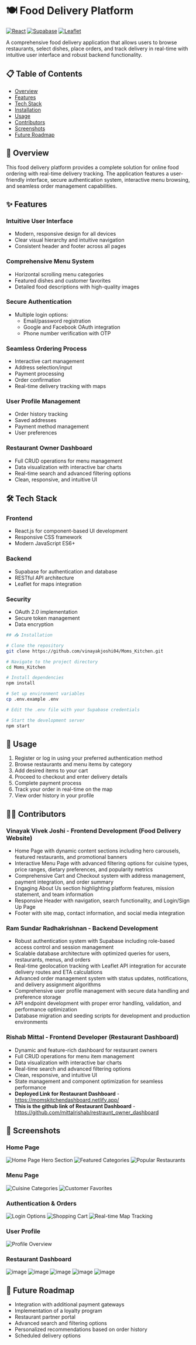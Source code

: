 # 🍽️ Food Delivery Platform

[![React](https://img.shields.io/badge/React-20232A?style=for-the-badge&logo=react&logoColor=61DAFB)](https://reactjs.org/)
[![Supabase](https://img.shields.io/badge/Supabase-3ECF8E?style=for-the-badge&logo=supabase&logoColor=white)](https://supabase.io/)
[![Leaflet](https://img.shields.io/badge/Leaflet-199900?style=for-the-badge&logo=Leaflet&logoColor=white)](https://leafletjs.com/)

A comprehensive food delivery application that allows users to browse restaurants, select dishes, place orders, and track delivery in real-time with intuitive user interface and robust backend functionality.

## 📋 Table of Contents
- [Overview](#overview)
- [Features](#features)
- [Tech Stack](#tech-stack)
- [Installation](#installation)
- [Usage](#usage)
- [Contributors](#contributors)
- [Screenshots](#screenshots)
- [Future Roadmap](#future-roadmap)

## 🌟 Overview

This food delivery platform provides a complete solution for online food ordering with real-time delivery tracking. The application features a user-friendly interface, secure authentication system, interactive menu browsing, and seamless order management capabilities.

## ✨ Features

### Intuitive User Interface
- Modern, responsive design for all devices
- Clear visual hierarchy and intuitive navigation
- Consistent header and footer across all pages

### Comprehensive Menu System
- Horizontal scrolling menu categories
- Featured dishes and customer favorites
- Detailed food descriptions with high-quality images

### Secure Authentication
- Multiple login options:
  - Email/password registration
  - Google and Facebook OAuth integration
  - Phone number verification with OTP

### Seamless Ordering Process
- Interactive cart management
- Address selection/input
- Payment processing
- Order confirmation
- Real-time delivery tracking with maps

### User Profile Management
- Order history tracking
- Saved addresses
- Payment method management
- User preferences

### Restaurant Owner Dashboard
- Full CRUD operations for menu management
- Data visualization with interactive bar charts
- Real-time search and advanced filtering options
- Clean, responsive, and intuitive UI

## 🛠️ Tech Stack

### Frontend
- React.js for component-based UI development
- Responsive CSS framework
- Modern JavaScript ES6+

### Backend
- Supabase for authentication and database
- RESTful API architecture
- Leaflet for maps integration

### Security
- OAuth 2.0 implementation
- Secure token management
- Data encryption

```bash
## 📥 Installation

# Clone the repository
git clone https://github.com/vinayakjoshi04/Moms_Kitchen.git

# Navigate to the project directory
cd Moms_Kitchen

# Install dependencies
npm install

# Set up environment variables
cp .env.example .env

# Edit the .env file with your Supabase credentials

# Start the development server
npm start
```

## 🚀 Usage

1. Register or log in using your preferred authentication method
2. Browse restaurants and menu items by category
3. Add desired items to your cart
4. Proceed to checkout and enter delivery details
5. Complete payment process
6. Track your order in real-time on the map
7. View order history in your profile

## 👨‍💻 Contributors

### Vinayak Vivek Joshi - Frontend Development (Food Delivery Website)
- Home Page with dynamic content sections including hero carousels, featured restaurants, and promotional banners
- Interactive Menu Page with advanced filtering options for cuisine types, price ranges, dietary preferences, and popularity metrics
- Comprehensive Cart and Checkout system with address management, payment integration, and order summary
- Engaging About Us section highlighting platform features, mission statement, and team information
- Responsive Header with navigation, search functionality, and Login/Sign Up Page
- Footer with site map, contact information, and social media integration

### Ram Sundar Radhakrishnan - Backend Development
- Robust authentication system with Supabase including role-based access control and session management
- Scalable database architecture with optimized queries for users, restaurants, menus, and orders
- Real-time geolocation tracking with Leaflet API integration for accurate delivery routes and ETA calculations
- Advanced order management system with status updates, notifications, and delivery assignment algorithms
- Comprehensive user profile management with secure data handling and preference storage
- API endpoint development with proper error handling, validation, and performance optimization
- Database migration and seeding scripts for development and production environments

### Rishab Mittal - Frontend Developer (Restaurant Dashboard)
- Dynamic and feature-rich dashboard for restaurant owners
- Full CRUD operations for menu item management
- Data visualization with interactive bar charts
- Real-time search and advanced filtering options
- Clean, responsive, and intuitive UI
- State management and component optimization for seamless performance
- **Deployed Link for Restaurant Dashboard** - https://momskitchendashboard.netlify.app/
- **This is the github link of Restaurant Dashboard** - https://github.com/mittalrishab/restraunt_owner_dashboard

## 📸 Screenshots

### Home Page
![Home Page Hero Section](https://github.com/user-attachments/assets/82a89125-7c4c-4b1f-8654-5638bee41a3f)
![Featured Categories](https://github.com/user-attachments/assets/77b259d5-465d-4226-a0d9-dd0fdcdcc1f4)
![Popular Restaurants](https://github.com/user-attachments/assets/7700875c-4dcc-4701-9af4-61b40d26c4ea)

### Menu Page
![Cuisine Categories](https://github.com/user-attachments/assets/1c69fa7e-4ea4-4444-9f59-80088b342d79)
![Customer Favorites](https://github.com/user-attachments/assets/31878ebf-ca34-4f5c-88df-3357c95ef640)

### Authentication & Orders
![Login Options](https://github.com/user-attachments/assets/acd5644d-2d5c-4bb8-94e6-1be55ada4a55)
![Shopping Cart](https://github.com/user-attachments/assets/b4aa5803-c964-4455-87ed-64036186aa8e)
![Real-time Map Tracking](https://github.com/user-attachments/assets/14e899c1-40ba-4ce9-99d9-8f6641a7559a)

### User Profile
![Profile Overview](https://github.com/user-attachments/assets/a4686aeb-6449-4b81-97a7-3710be86377a)

### Restaurant Dashboard
![image](https://github.com/user-attachments/assets/ab9ec49b-ac30-4da1-8e71-00dc3d8d548e)
![image](https://github.com/user-attachments/assets/8f736aa6-4e4f-4d47-9ef3-6861b6382581)
![image](https://github.com/user-attachments/assets/857f4cb3-003b-45c0-9c90-2da4af1ddd82)
![image](https://github.com/user-attachments/assets/4560e1cf-ea12-4562-8f88-0d2c733770b7)
![image](https://github.com/user-attachments/assets/02d4dc74-1af1-474a-93e4-93f2ae16d801)


## 🔮 Future Roadmap

- Integration with additional payment gateways
- Implementation of a loyalty program
- Restaurant partner portal
- Advanced search and filtering options
- Personalized recommendations based on order history
- Scheduled delivery options
